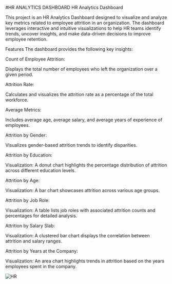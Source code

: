 #HR ANALYTICS DASHBOARD
HR Analytics Dashboard

This project is an HR Analytics Dashboard designed to visualize and analyze key metrics related to employee attrition in an organization. The dashboard leverages interactive and intuitive visualizations to help HR teams identify trends, uncover insights, and make data-driven decisions to improve employee retention.

Features
The dashboard provides the following key insights:

Count of Employee Attrition:

Displays the total number of employees who left the organization over a given period.

Attrition Rate:

Calculates and visualizes the attrition rate as a percentage of the total workforce.

Average Metrics:

Includes average age, average salary, and average years of experience of employees.

Attrition by Gender:

Visualizes gender-based attrition trends to identify disparities.

Attrition by Education:

Visualization: A donut chart highlights the percentage distribution of attrition across different education levels.

Attrition by Age:

Visualization: A bar chart showcases attrition across various age groups.

Attrition by Job Role:

Visualization: A table lists job roles with associated attrition counts and percentages for detailed analysis.

Attrition by Salary Slab:

Visualization: A clustered bar chart displays the correlation between attrition and salary ranges.

Attrition by Years at the Company:

Visualization: An area chart highlights trends in attrition based on the years employees spent in the company.

![HR](https://github.com/user-attachments/assets/36f9ad37-d4a5-468a-972e-849610d38d1a)

